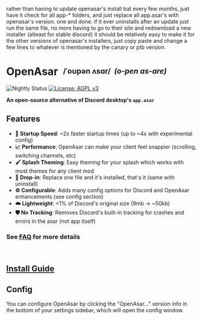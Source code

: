 rather than having to update openasar's install bat every few months, just have it check for all app-* folders, and just replace all app.asar's with openasar's version. one and done. if it ever uninstalls after an update just run the same file, no more having to go to their site and redownload a new installer (atleast for stable discord) it should be relatively easy to make it for the other versions of openasar's installers, just copy paste and change a few lines to whatever is mentioned by the canary or ptb version. 


# OpenAsar &nbsp;<sup><sub>/ˈoʊpən ʌsɑr/ &nbsp;*(o-pen as-are)*</sup></sub>
![Nightly Status](https://github.com/GooseMod/OpenAsar/actions/workflows/nightly.yml/badge.svg) [![License: AGPL v3](https://img.shields.io/badge/License-AGPL_v3-blue.svg)]([https://choosealicense.com/licenses/agpl/l](https://choosealicense.com/licenses/agpl-3.0/))

**An open-source alternative of Discord desktop's `app.asar`**

## Features
- **:rocket: Startup Speed**: ~2x faster startup times (up to ~4x with experimental config)
- **:chart_with_upwards_trend: Performance**: OpenAsar can make your client feel snappier (scrolling, switching channels, etc)
- **:paintbrush: Splash Theming**: Easy theming for your splash which works with most themes for any client mod
- **:electric_plug: Drop-in**: Replace one file and it's installed, that's it (same with uninstall)
- **:gear: Configurable**: Adds many config options for Discord and OpenAsar enhancements (see config section)
- **:cloud: Lightweight**: <1% of Discord's original size (9mb -> ~50kb)
- **:shield: No Tracking**: Removes Discord's built-in tracking for crashes and errors in the asar (not app itself)

### See [FAQ](faq.md) for more details

<br>

## [Install Guide](https://github.com/GooseMod/OpenAsar/wiki/Install-Guide)


## Config
You can configure OpenAsar by clicking the "OpenAsar..." version info in the bottom of your settings sidebar, which will open the config window.
